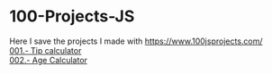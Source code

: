 # 100-Projects-JS

Here I save the projects I made with https://www.100jsprojects.com/ <br>
[001.- Tip calculator](https://jonathanmanzanodiaz.github.io/100-Projects-JS/Projects/001-tip-calculator/) <br>
[002.- Age Calculator](https://jonathanmanzanodiaz.github.io/100-Projects-JS/Projects/002-age-calculator/) <br>

